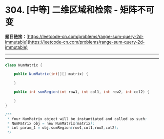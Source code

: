 # 304. [中等] 二维区域和检索 - 矩阵不可变

**题目链接：**[https://leetcode-cn.com/problems/range-sum-query-2d-immutable](https://leetcode-cn.com/problems/range-sum-query-2d-immutable)

---

<Cards card="leetcode_304_range-sum-query-2d-immutable"></Cards>

---

```java
class NumMatrix {

    public NumMatrix(int[][] matrix) {
        
    }
    
    public int sumRegion(int row1, int col1, int row2, int col2) {
        
    }
}

/**
 * Your NumMatrix object will be instantiated and called as such:
 * NumMatrix obj = new NumMatrix(matrix);
 * int param_1 = obj.sumRegion(row1,col1,row2,col2);
 */
```